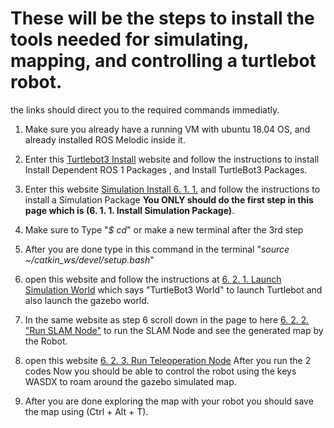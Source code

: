 # These will be the steps to install the tools needed for simulating, mapping, and controlling a turtlebot robot.

the links should direct you to the required commands immediatly.

1. Make sure you already have a running VM with ubuntu 18.04 OS, and already installed ROS Melodic inside it.
2. Enter this [Turtlebot3 Install](https://emanual.robotis.com/docs/en/platform/turtlebot3/quick-start/#pc-setup) website and follow the instructions to install Install Dependent ROS 1 Packages , and Install TurtleBot3 Packages.
3. Enter this website [Simulation Install 6. 1. 1.](https://emanual.robotis.com/docs/en/platform/turtlebot3/simulation/#install-simulation-package) and follow the instructions to install a Simulation Package **You ONLY should  do the first step in this page which is (6. 1. 1. Install Simulation Package)**.
4. Make sure to Type "*$ cd*" or make a new terminal after the 3rd step
5. After you are done type in this command in the terminal "*source ~/catkin_ws/devel/setup.bash*"

6. open this website and follow the instructions at [6. 2. 1. Launch Simulation World](https://emanual.robotis.com/docs/en/platform/turtlebot3/slam_simulation/#launch-simulation-world-1) which says "TurtleBot3 World" to launch Turtlebot and also launch the gazebo world.
7. In the same website as step 6 scroll down in the page to here [6. 2. 2. "Run SLAM Node"](https://emanual.robotis.com/docs/en/platform/turtlebot3/slam_simulation/#run-slam-node-1) to run the SLAM Node and see the generated map by the Robot.

6. open this website [6. 2. 3. Run Teleoperation Node](https://emanual.robotis.com/docs/en/platform/turtlebot3/slam_simulation/#run-teleoperation-node-1) After you run the 2 codes Now you should be able to control the robot using the keys WASDX to roam around the gazebo simulated map.
7. After you are done exploring the map with your robot you should save the map using (Ctrl + Alt + T).
